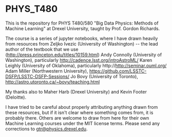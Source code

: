 # PHYS_T480

This is the repository for PHYS T480/580 "Big Data Physics: Methods of Machine Learning" at Drexel University, taught by Prof. Gordon Richards.

The course is a series of jupyter notebooks, where I have drawn heavily from resources from
Zeljko Ivezic (University of Washington) -- the lead author of the textbook that we use (http://press.princeton.edu/titles/10159.html)
Andy Connolly (University of Washington), particularly http://cadence.lsst.org/introAstroML/
Karen Leighly (University of Oklahoma), particularly http://http://seminar.ouml.org/
Adam Miller (Northwestern University), https://github.com/LSSTC-DSFP/LSSTC-DSFP-Sessions/
Jo Bovy (University of Toronto), http://astro.utoronto.ca/~bovy/teaching.html

My thanks also to Maher Harb (Drexel University) and Kevin Footer (Deloitte).

I have tried to be careful about properly attributing anything drawn from these resources, but if it isn't clear where something comes from, it is probably there.
Others are welcome to draw from here for their own Machine Learning courses under the MIT license terms.  Please send any corrections to gtr@physics.drexel.edu.
